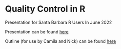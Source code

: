 # Quality Control in R
Presentation for Santa Barbara R Users In June 2022

Presentation can be found [here](https://docs.google.com/presentation/d/1uYX45wOeZg5vfbjecR9-JWbthwxdEEbbLV3XVXztIF8/edit#slide=id.p)

Outline (for use by Camila and Nick) can be found [here](https://docs.google.com/document/d/1mtaCyPPvfMuqKCPfnHYBOe2a1ciE6Egjpumvd_lNPq4/edit)
